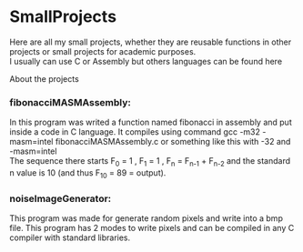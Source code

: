 # SmallProjects
Here are all my small projects, whether they are reusable functions in other projects or small projects for academic purposes.\
I usually can use C or Assembly but others languages can be found here

About the projects

### fibonacciMASMAssembly:
In this program was writed a function named fibonacci in assembly and put inside a code in C language. It compiles using command gcc -m32 -masm=intel fibonacciMASMAssembly.c or something like this with -32 and -masm=intel\
The sequence there starts F<sub>0</sub> = 1 , F<sub>1</sub> = 1 , F<sub>n</sub> = F<sub>n-1</sub> + F<sub>n-2</sub> and the standard n value is 10 (and thus F<sub>10</sub> = 89 = output).
### noiseImageGenerator:
This program was made for generate random pixels and write into a bmp file. This program has 2 modes to write pixels and can be compiled in any C compiler with standard libraries.
